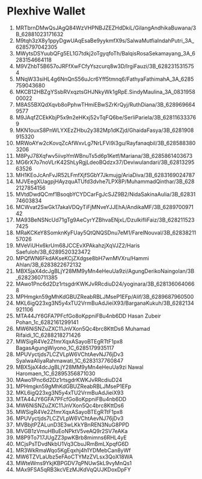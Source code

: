 # Plexhive Wallet

1. MRTbrnDMwQsJAgQ84WzVHPNBJZEZHdDkiL/GilangAndhikaBuwana/3B_62881023171632
2. M9tqh3zX8y1ppyDgwUAqEsaBe9yykmfX9s/SalwaMutfiaIndahPutri_3A_6285797042305
3. MWytsDSYuubQFg5EL1G7tdkj2oTgyqfoTh/BalqisRosaSekamayang_3A_6283154664118
4. M9VZhbT5B657oJRFfXwFCfyYszcurq8w3D/IrgiFauzi/3B_6282315315754
5. MNqW33siHL4g6NnQnS56uJcr6Yff5tmnq6/FathyaFathimahA_3A_6285759043680
6. MKCB12HBZgYSsbRVxqztsGHJNkyWk1gRpE.SindyMaulina_3A_083195800022
7. M8AS5BXQdXqvb8oPphwTHmiEBwSZrKrQyj/RuthDiana/3B_6289696649577
8. M9JAqfZCEkKbjP5x9n2eHKxj52vTqFQ6be/SerliPariela/3B_628116333769
9. MKN1ouxS8PnWLYXEzZHbu2y382Mp1dKZjd/GhaidaFasya/3B_6281908915320
10. MRWoAYw2cKovqZcAfWxvLg7NrLFVi9i3gu/Rayfanaqbil/3B_6285883803206
11. M8PyJ78Xqfwv5iivpYmWBnuTs5d6p1Ketf/Mariana/3B_6285861403673
12. MG6rX7o7noVLrK42ShLyRgjLdeoBQdzx37/Deviwulandari/3B_6281329563526
13. MH1KEoJcAnFvJR52LFmfXjfSGbY7Jkmujg/AriaDiva/3B_6283169024787
14. MJVEegXUagpjHAyzquATUfd3dvhe7LPX8P/MuhammadQinthar/3B_6282127854156
15. MVtdDwdQCmf1BsoqbYCYDCarFgJcSJZ9B2/NidaSakinaAulia/3B_6283174603834
16. MCWvat2SwGk17akaVDQyTiFjMNveYJJEhA/AndikaMF/3B_628970097142
17. MA93BeNSNcUd71gTg9AeCyrYZBhvaENjxL/DzulkifliFaiz/3B_6282115237425
18. MRaKCKeY8SomknKyFUay5QtQNQSDnu7eM1/FarelNouval/3B_6283821157026
19. MVeViUHx6krUm68JCCEvXPAkahzjXqVJZ2/Haris Saefuloh/3B_6289520323472
20. MPQfWN6FkdAKseKCjZXdgse8bH7wnMVXru/Hammi Ahlan/3B_6283822672132
21. MBX5jaX4dcJgBLjY28MM9yMn4eHeuUa9zi/AgungDerikoNaingolan/3B_6282360711385
22. MAwo1Pnc6d2Dz1rtsgdrKWKJvRRcdiuD24/yoginara/3B_6281360640668
23. MPHmgkn59gMhKdGBUZReabRBLJMseP1EFp/Alif/3B_6289687960500
24. MKL6igQ23xg3N5y4xTU2VrmBuAdJieiX93/BarganaKukuh/3B_6282134921106
25. MTA44JY6GFA7PFcfGo8oKppniFBu4nb6DD Hasan Zubeir Pohan_1c_6282161299141
26. MW6NiSNZuZXC11JnVXon5Qc4brc8KttDs6 Muhamad Rifaidi_1C_6288218271426
27. MWSigR4Ve2ZfmrXqxASayoBTEgRTtF1px8 BagasAgungWiyono_1C_6285179935117
28. MPUVyctjds7LCZVLpW6VChtAevNJ76jDv3 SyalwaAliyaRahmawati_1C_6283137760847
29. MBX5jaX4dcJgBLjY28MM9yMn4eHeuUa9zi Nawal Haromaen_1C_62895356871030
30. MAwo1Pnc6d2Dz1rtsgdrKWKJvRRcdiuD24
31. MPHmgkn59gMhKdGBUZReabRBLJMseP1EFp
32. MKL6igQ23xg3N5y4xTU2VrmBuAdJieiX93
33. MTA44JY6GFA7PFcfGo8oKppniFBu4nb6DD
34. MW6NiSNZuZXC11JnVXon5Qc4brc8KttDs6
35. MWSigR4Ve2ZfmrXqxASayoBTEgRTtF1px8
36. MPUVyctjds7LCZVLpW6VChtAevNJ76jDv3
37. MVBbjtPZALunD3E3wLKkYBnREN3NuG8PPD
38. MVGB1zVmuHBuEoNPktV5veAQ9r2SV7eAKa
39. M8P9To717JUgZZ3pwKBrb8mimns6RHL4yE
40. MCjsPsTDvdNkbU1Vq3CbuJRmBmLXpqfG6D
41. MR3WkRmaWqo5KgEqxhj4h1YDMebCan8yWf
42. MW6TZVLaUbz5eFAoCTYMzZVLsx3QoX18WA
43. MWteWms9YkjKBPGDV7qPNUwSkL9vyMnQs1
44. MAx9FSA5qRB3kcVEzMJKdVqQUJKDoxDpFY 
